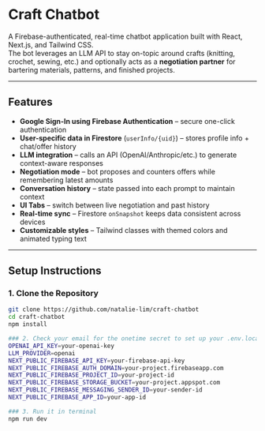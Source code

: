 # Craft Chatbot

A Firebase-authenticated, real-time chatbot application built with React, Next.js, and Tailwind CSS.  
The bot leverages an LLM API to stay on-topic around crafts (knitting, crochet, sewing, etc.) and optionally acts as a **negotiation partner** for bartering materials, patterns, and finished projects.

---

## Features

- **Google Sign-In using Firebase Authentication** – secure one-click authentication  
- **User-specific data in Firestore** (`userInfo/{uid}`) – stores profile info + chat/offer history  
- **LLM integration** – calls an API (OpenAI/Anthropic/etc.) to generate context-aware responses  
- **Negotiation mode** – bot proposes and counters offers while remembering latest amounts  
- **Conversation history** – state passed into each prompt to maintain context  
- **UI Tabs** – switch between live negotiation and past history  
- **Real-time sync** – Firestore `onSnapshot` keeps data consistent across devices  
- **Customizable styles** – Tailwind classes with themed colors and animated typing text  

---

## Setup Instructions

### 1. Clone the Repository

```bash
git clone https://github.com/natalie-lim/craft-chatbot
cd craft-chatbot
npm install

### 2. Check your email for the onetime secret to set up your .env.local
OPENAI_API_KEY=your-openai-key
LLM_PROVIDER=openai   
NEXT_PUBLIC_FIREBASE_API_KEY=your-firebase-api-key
NEXT_PUBLIC_FIREBASE_AUTH_DOMAIN=your-project.firebaseapp.com
NEXT_PUBLIC_FIREBASE_PROJECT_ID=your-project-id
NEXT_PUBLIC_FIREBASE_STORAGE_BUCKET=your-project.appspot.com
NEXT_PUBLIC_FIREBASE_MESSAGING_SENDER_ID=your-sender-id
NEXT_PUBLIC_FIREBASE_APP_ID=your-app-id

### 3. Run it in terminal
npm run dev
